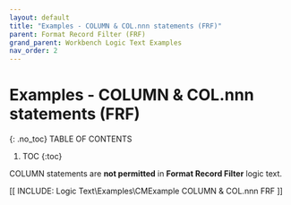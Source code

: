 ```yaml
---
layout: default
title: "Examples - COLUMN & COL.nnn statements (FRF)"
parent: Format Record Filter (FRF)
grand_parent: Workbench Logic Text Examples
nav_order: 2
---
```


# Examples - COLUMN & COL.nnn statements (FRF)
{: .no_toc}
TABLE OF CONTENTS 
1. TOC
{:toc}  

 COLUMN statements are **not permitted** in **Format Record Filter** logic text.

[[ INCLUDE: Logic Text\Examples\CMExample COLUMN & COL.nnn FRF ]]


